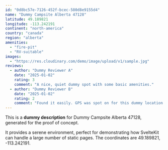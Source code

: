 ```yaml
---
id: "0d8bc57e-7126-452f-bcec-580d8e9155d4"
name: "Dummy Campsite Alberta 47128"
latitude: 49.189821
longitude: -113.242191
continent: "north-america"
country: "canada"
region: "alberta"
amenities:
  - "fire-pit"
  - "RV-suitable"
images:
  - "https://res.cloudinary.com/demo/image/upload/v1/sample.jpg"
reviews:
  - author: "Dummy Reviewer A"
    date: "2025-01-02"
    rating: 3
    comment: "A nice, quiet dummy spot with some basic amenities."
  - author: "Dummy Reviewer B"
    date: "2025-01-02"
    rating: 2
    comment: "Found it easily. GPS was spot on for this dummy location."
---
```


This is a **dummy description** for Dummy Campsite Alberta 47128, generated for the proof of concept.

It provides a serene environment, perfect for demonstrating how SvelteKit can handle a large number of static pages. The coordinates are 49.189821, -113.242191.
